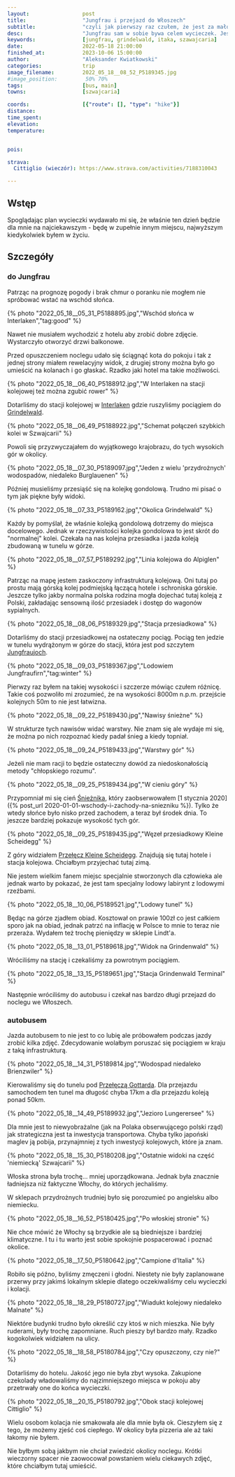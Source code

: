 ```yaml
---
layout:                 post
title:                  "Jungfrau i przejazd do Włoszech"
subtitle:               "czyli jak pierwszy raz czułem, że jest za mało tlenu w powietrzu"
desc:                   "Jungfrau sam w sobie bywa celem wycieczek. Jest to łatwo dostępne miejsce położone bardzo wysoko (ok 3400m) gdzie można zobaczyć zupełnie inny klimat. I tak na dole było 'lato' a tutaj 'zima'."
keywords:               [jungfrau, grindelwald, itaka, szawajcaria]
date:                   2022-05-18 21:00:00
finished_at:            2023-10-06 15:00:00
author:                 "Aleksander Kwiatkowski"
categories:             trip
image_filename:         2022_05_18__08_52_P5189345.jpg
#image_position:         50% 70%
tags:                   [bus, main]
towns:                  [szwajcaria]

coords:                 [{"route": [], "type": "hike"}]
distance:
time_spent:
elevation:
temperature:


pois:

strava:
  Cittiglio (wieczór): https://www.strava.com/activities/7188310043

---
```


[wiki-interlaken]: https://pl.wikipedia.org/wiki/Interlaken
[wiki-grindelwald]: https://pl.wikipedia.org/wiki/Grindelwald
[wiki-jungfrau]:https://pl.wikipedia.org/wiki/Jungfrau
[wiki-snieznik]: https://pl.wikipedia.org/wiki/%C5%9Anie%C5%BCnik_(g%C3%B3ra)

## Wstęp

Spoglądając plan wycieczki wydawało mi się, że właśnie ten dzień będzie
dla mnie na najciekawszym - będę w zupełnie innym miejscu, najwyższym
kiedykolwiek byłem w życiu.

## Szczegóły

### do Jungfrau

Patrząc na prognozę pogody i brak chmur o poranku nie mogłem nie spróbować
wstać na wschód słońca.

{% photo "2022_05_18__05_31_P5188895.jpg","Wschód słońca w Interlaken","tag:good" %}

Nawet nie musiałem wychodzić z hotelu aby zrobić dobre zdjęcie. Wystarczyło
otworzyć drzwi balkonowe.

Przed opuszczeniem noclegu
udało się ściągnąć kota do pokoju i tak z jednej strony miałem rewelacyjny widok,
z drugiej strony można było go umieścić na kolanach i go głaskać.
Rzadko jaki hotel ma takie możliwości.

{% photo "2022_05_18__06_40_P5188912.jpg","W Interlaken na stacji kolejowej też można zgubić rower" %}

Dotarliśmy do stacji kolejowej w [Interlaken][wiki-interlaken] gdzie ruszyliśmy
pociągiem do [Grindelwald][wiki-grindelwald].

{% photo "2022_05_18__06_49_P5188922.jpg","Schemat połączeń szybkich kolei w Szwajcarii" %}

Powoli się przyzwyczajałem do wyjątkowego krajobrazu, do tych wysokich gór
w okolicy.

{% photo "2022_05_18__07_30_P5189097.jpg","Jeden z wielu 'przydrożnych' wodospadów, niedaleko Burglauenen" %}

Później musieliśmy przesiąść się na kolejkę gondolową. Trudno mi pisać o tym jak
piękne były widoki.

{% photo "2022_05_18__07_33_P5189162.jpg","Okolica Grindelwald" %}

Każdy by pomyślał, że właśnie kolejką gondolową dotrzemy do miejsca docelowego.
Jednak w rzeczywistości kolejka gondolowa to jest skrót do "normalnej" kolei.
Czekała na nas kolejna przesiadka i jazda koleją zbudowaną w tunelu w górze.

{% photo "2022_05_18__07_57_P5189292.jpg","Linia kolejowa do Alpiglen" %}

Patrząc na mapę jestem zaskoczony infrastrukturą kolejową. Oni tutaj po prostu
mają górską kolej podmiejską łączącą hotele i schroniska górskie. Jeszcze tylko
jakby normalna polska rodzina mogła dojechać tutaj koleją z Polski, zakładając
sensowną ilość przesiadek i dostęp do wagonów sypialnych.

{% photo "2022_05_18__08_06_P5189329.jpg","Stacja przesiadkowa" %}

Dotarliśmy do stacji przesiadkowej na ostateczny pociąg. Pociąg ten jedzie w tunelu
wydrążonym w górze do stacji, która jest pod szczytem
[Jungfraujoch][wiki-jungfrau].

{% photo "2022_05_18__09_03_P5189367.jpg","Lodowiem Jungfraufirn","tag:winter" %}

Pierwzy raz byłem na takiej wysokości i szczerze mówiąc czułem różnicę.
Takie coś pozwoliło mi zrozumieć, że na wysokości 8000m n.p.m. przejście
kolejnych 50m to nie jest łatwizna.

{% photo "2022_05_18__09_22_P5189430.jpg","Nawisy śnieżne" %}

W strukturze tych nawisów widać warstwy. Nie znam się ale wydaje mi się,
że można po nich rozpoznać kiedy padał śnieg a kiedy topniał.

{% photo "2022_05_18__09_24_P5189433.jpg","Warstwy gór" %}

Jeżeli nie mam racji to będzie ostateczny dowód za niedoskonałością
metody "chłopskiego rozumu".

{% photo "2022_05_18__09_25_P5189434.jpg","W cieniu góry" %}

Przypomniał mi się cień [Śnieżnika][wiki-snieznik], który zaobserwowałem
[1 stycznia 2020]({% post_url 2020-01-01-wschody-i-zachody-na-sniezniku %}).
Tylko że wtedy słońce było nisko przed zachodem, a teraz był środek
dnia. To jeszcze bardziej pokazuje wysokość tych gór.

[wiki-kleine-scheidegg]: https://en.wikipedia.org/wiki/Kleine_Scheidegg

{% photo "2022_05_18__09_25_P5189435.jpg","Węzeł przesiadkowy Kleine Scheidegg" %}

Z góry widziałem [Przełęcz Kleine Scheidegg][wiki-kleine-scheidegg].
Znajdują się tutaj hotele i stacja kolejowa. Chciałbym przyjechać
tutaj zimą.

Nie jestem wielkim fanem miejsc specjalnie stworzonych dla człowieka ale jednak
warto by pokazać, że jest tam specjalny lodowy labirynt z lodowymi rzeźbami.

{% photo "2022_05_18__10_06_P5189521.jpg","Lodowy tunel" %}

Będąc na górze zjadłem obiad. Kosztował on prawie 100zł co jest całkiem sporo jak na obiad,
jednak patrzć na inflację w Polsce to mnie to teraz nie przeraża.
Wydałem też trochę pieniędzy w sklepie Lindt'a.

{% photo "2022_05_18__13_01_P5189618.jpg","Widok na Grindenwald" %}

Wróciliśmy na stację i czekaliśmy za powrotnym pociągiem.

{% photo "2022_05_18__13_15_P5189651.jpg","Stacja Grindenwald Terminal" %}

Następnie wróciliśmy do autobusu i czekał nas bardzo długi przejazd do noclegu
we Włoszech.

### autobusem

Jazda autobusem to nie jest to co lubię ale próbowałem podczas jazdy zrobić
kilka zdjęć. Zdecydowanie wolałbym poruszać się pociągiem w kraju z taką infrastrukturą.

{% photo "2022_05_18__14_31_P5189814.jpg","Wodospad niedaleko Brienzwiler" %}

[wiki-przelecz-gotarda]: https://pl.wikipedia.org/wiki/Prze%C5%82%C4%99cz_%C5%9Awi%C4%99tego_Gotarda

Kierowaliśmy się do tunelu pod [Przełęczą Gottarda][wiki-przelecz-gotarda].
Dla przejazdu samochodem ten tunel ma długość chyba 17km a dla
przejazdu koleją ponad 50km.

{% photo "2022_05_18__14_49_P5189932.jpg","Jezioro Lungerersee" %}

Dla mnie jest to niewyobrażalne (jak na Polaka obserwującego polski rząd)
jak strategiczna jest ta inwestycja
transportowa. Chyba tylko japoński maglev ją pobija, przynajmniej z tych
inwestycji kolejowych, które ja znam.

{% photo "2022_05_18__15_30_P5180208.jpg","Ostatnie widoki na część 'niemiecką' Szwajcarii" %}

Włoska strona była trochę... mniej uporządkowana. Jednak była znacznie
ładniejsza niż faktyczne Włochy, do których jechaliśmy.

W sklepach przydrożnych trudniej było się porozumieć po angielsku albo niemiecku.

{% photo "2022_05_18__16_52_P5180425.jpg","Po włoskiej stronie" %}

Nie chce mówić że Włochy są brzydkie ale są biedniejsze i bardziej
klimatyczne. I tu i tu warto jest sobie spokojnie pospacerować i poznać
okolice.

{% photo "2022_05_18__17_50_P5180642.jpg","Campione d'Italia" %}

Robiło się późno, byliśmy zmęczeni i głodni. Niestety nie były
zaplanowane przerwy przy jakimś lokalnym sklepie dlatego oczekiwaliśmy
celu wycieczki i kolacji.

{% photo "2022_05_18__18_29_P5180727.jpg","Wiadukt kolejowy niedaleko Malnate" %}

Niektóre budynki trudno było określić czy ktoś w nich mieszka. Nie były ruderami,
były trochę zapomniane. Ruch pieszy był bardzo mały. Rzadko kogokolwiek
widziałem na ulicy.

{% photo "2022_05_18__18_58_P5180784.jpg","Czy opuszczony, czy nie?" %}

Dotarliśmy do hotelu. Jakość jego nie była zbyt wysoka. Zakupione czekolady
władowaliśmy do najzimniejszego miejsca w pokoju aby przetrwały one do końca wycieczki.

{% photo "2022_05_18__20_15_P5180792.jpg","Obok stacji kolejowej Cittiglio" %}

Wielu osobom kolacja nie smakowała ale dla mnie była ok. Cieszyłem się
z tego, że możemy zjeść coś ciepłego. W okolicy była pizzeria ale aż
taki łakomy nie byłem.

<!-- https://www.strava.com/activities/7188310043 -->

Nie byłbym sobą jakbym nie chciał zwiedzić okolicy noclegu.
Krótki wieczorny spacer nie zaowocował powstaniem wielu ciekawych zdjęć, które chciałbym
tutaj umieścić.

